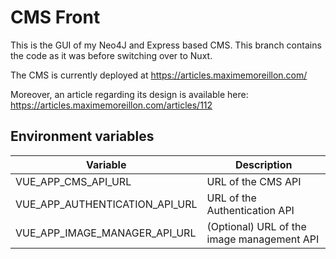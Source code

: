 # CMS Front
This is the GUI of my Neo4J and Express based CMS.
This branch contains the code as it was before switching over to Nuxt. 

The CMS is currently deployed at https://articles.maximemoreillon.com/

Moreover, an article regarding its design is available here: https://articles.maximemoreillon.com/articles/112

## Environment variables

| Variable  | Description |
| --- | --- |
| VUE_APP_CMS_API_URL | URL of the CMS API |
| VUE_APP_AUTHENTICATION_API_URL | URL of the Authentication API |
| VUE_APP_IMAGE_MANAGER_API_URL | (Optional) URL of the image management API |
